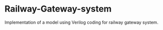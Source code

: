 # Railway-Gateway-system
Implementation of a model using Verilog coding for railway gateway system.
